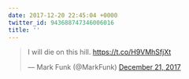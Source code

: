 ```yaml
---
date: 2017-12-20 22:45:04 +0000
twitter_id: 943688747346006016
title: ''
---
```


<blockquote class="twitter-tweet"><p lang="en" dir="ltr">I will die on this hill. <a href="https://t.co/H9VMhSfjXt">https://t.co/H9VMhSfjXt</a></p>&mdash; Mark Funk (@MarkFunk) <a href="https://twitter.com/MarkFunk/status/943667446514364422?ref_src=twsrc%5Etfw">December 21, 2017</a></blockquote>
<script async src="https://platform.twitter.com/widgets.js" charset="utf-8"></script>
